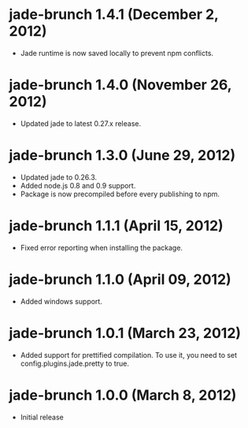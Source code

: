 # jade-brunch 1.4.1 (December 2, 2012)
* Jade runtime is now saved locally to prevent npm conflicts.

# jade-brunch 1.4.0 (November 26, 2012)
* Updated jade to latest 0.27.x release.

# jade-brunch 1.3.0 (June 29, 2012)
* Updated jade to 0.26.3.
* Added node.js 0.8 and 0.9 support.
* Package is now precompiled before every publishing to npm.

# jade-brunch 1.1.1 (April 15, 2012)
* Fixed error reporting when installing the package.

# jade-brunch 1.1.0 (April 09, 2012)
* Added windows support.

# jade-brunch 1.0.1 (March 23, 2012)
* Added support for prettified compilation. To use it, you need to
set config.plugins.jade.pretty to true.

# jade-brunch 1.0.0 (March 8, 2012)
* Initial release
